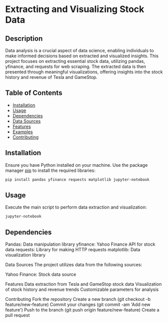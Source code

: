 # Extracting and Visualizing Stock Data

## Description

Data analysis is a crucial aspect of data science, enabling individuals to make informed decisions based on extracted and visualized insights. This project focuses on extracting essential stock data, utilizing pandas, yfinance, and requests for web scraping. The extracted data is then presented through meaningful visualizations, offering insights into the stock history and revenue of Tesla and GameStop.

## Table of Contents

- [Installation](#installation)
- [Usage](#usage)
- [Dependencies](#dependencies)
- [Data Sources](#data-sources)
- [Features](#features)
- [Examples](#examples)
- [Contributing](#contributing)

## Installation

Ensure you have Python installed on your machine. Use the package manager [pip](https://pip.pypa.io/en/stable/) to install the required libraries:

```bash
pip install pandas yfinance requests matplotlib jupyter-notebook
```

## Usage
Execute the main script to perform data extraction and visualization:

```bash
jupyter-notebook
```

## Dependencies

Pandas: Data manipulation library
yfinance: Yahoo Finance API for stock data
requests: Library for making HTTP requests
matplotlib: Data visualization library

Data Sources
The project utilizes data from the following sources:

Yahoo Finance: Stock data source

Features
Data extraction from Tesla and GameStop stock data
Visualization of stock history and revenue trends
Customizable parameters for analysis


Contributing
Fork the repository
Create a new branch (git checkout -b feature/new-feature)
Commit your changes (git commit -am 'Add new feature')
Push to the branch (git push origin feature/new-feature)
Create a pull request

